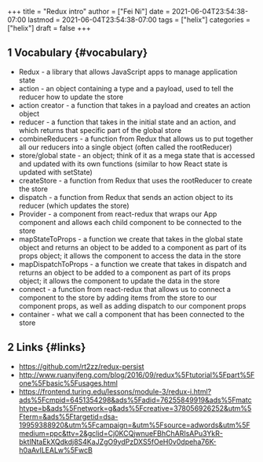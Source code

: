 +++
title = "Redux intro"
author = ["Fei Ni"]
date = 2021-06-04T23:54:38-07:00
lastmod = 2021-06-04T23:54:38-07:00
tags = ["helix"]
categories = ["helix"]
draft = false
+++

## <span class="section-num">1</span> Vocabulary {#vocabulary}

-   Redux - a library that allows JavaScript apps to manage application state
-   action - an object containing a type and a payload, used to tell the reducer how to update the store
-   action creator - a function that takes in a payload and creates an action object
-   reducer - a function that takes in the initial state and an action, and which returns that specific part of the global store
-   combineReducers - a function from Redux that allows us to put together all our reducers into a single object (often called the rootReducer)
-   store/global state - an object; think of it as a mega state that is accessed and updated with its own functions (similar to how React state is updated with setState)
-   createStore - a function from Redux that uses the rootReducer to create the store
-   dispatch - a function from Redux that sends an action object to its reducer (which updates the store)
-   Provider - a component from react-redux that wraps our App component and allows each child component to be connected to the store
-   mapStateToProps - a function we create that takes in the global state object and returns an object to be added to a component as part of its props object; it allows the component to access the data in the store
-   mapDispatchToProps - a function we create that takes in dispatch and returns an object to be added to a component as part of its props object; it allows the component to update the data in the store
-   connect - a function from react-redux that allows us to connect a component to the store by adding items from the store to our component props, as well as adding dispatch to our component props
-   container - what we call a component that has been connected to the store


## <span class="section-num">2</span> Links {#links}

-   <https://github.com/rt2zz/redux-persist>
-   <http://www.ruanyifeng.com/blog/2016/09/redux%5Ftutorial%5Fpart%5Fone%5Fbasic%5Fusages.html>
-   <https://frontend.turing.edu/lessons/module-3/redux-i.html?ads%5Fcmpid=6451354298&ads%5Fadid=76255849919&ads%5Fmatchtype=b&ads%5Fnetwork=g&ads%5Fcreative=378056926252&utm%5Fterm=&ads%5Ftargetid=dsa-19959388920&utm%5Fcampaign=&utm%5Fsource=adwords&utm%5Fmedium=ppc&ttv=2&gclid=Cj0KCQjwnueFBhChARIsAPu3YkR-bktINtaEkXQdkdj8S4KaJZgO9ydPzDXS5fOeH0v0dpeha76K-h0aAvILEALw%5FwcB>
